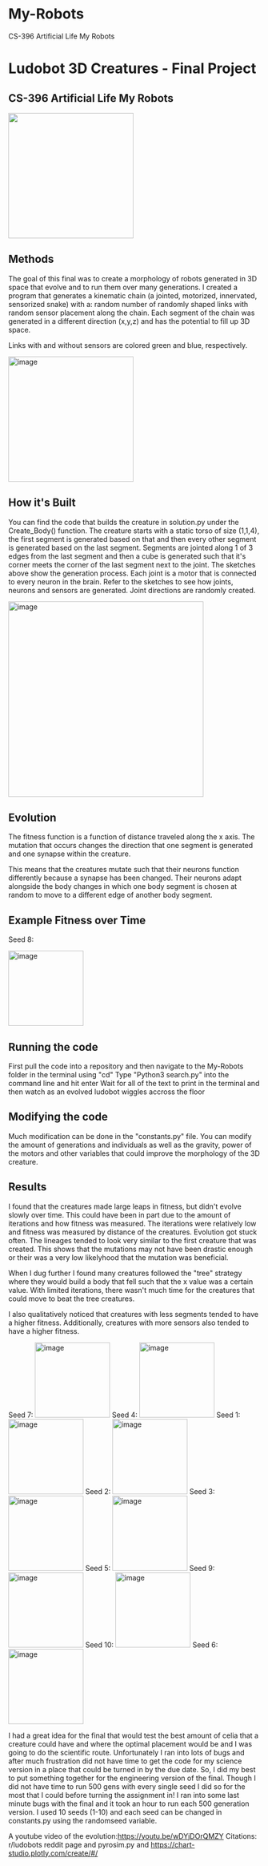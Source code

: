 # My-Robots
CS-396 Artificial Life My Robots
# Ludobot 3D Creatures - Final Project
## CS-396 Artificial Life My Robots

<img src="https://user-images.githubusercontent.com/58791683/225212449-b25ad632-ef91-43de-9da0-91e3e77b78fa.gif" width="250" height="250" />

## Methods
The goal of this final was to create a morphology of robots generated in 3D space that evolve and to run them over many generations. I created a program that generates a kinematic chain (a jointed, motorized, innervated, sensorized snake) with a: random number of randomly shaped links with random sensor placement along the chain. Each segment of the chain was generated in a different direction (x,y,z) and has the potential to fill up 3D space.

Links with and without sensors are colored green and blue, respectively.

<img width="250" alt="image" src="https://user-images.githubusercontent.com/58791683/225210192-e094884f-f173-47b8-9154-000bf96963ef.png">

## How it's Built
You can find the code that builds the creature in solution.py under the Create_Body() function. The creature starts with a static torso of size (1,1,4), the first segment is generated based on that and then every other segment is generated based on the last segment. Segments are jointed along 1 of 3 edges from the last segment and then a cube is generated such that it's corner meets the corner of the last segment next to the joint. The sketches above show the generation process. Each joint is a motor that is connected to every neuron in the brain. Refer to the sketches to see how joints, neurons and sensors are generated. Joint directions are randomly created.

<img width="390" alt="image" src="https://user-images.githubusercontent.com/58791683/220250901-f95cc504-c984-48c0-9c22-c7510018b7ea.png">

## Evolution
The fitness function is a function of distance traveled along the x axis. The mutation that occurs changes the direction that one segment is generated and one synapse within the creature.

This means that the creatures mutate such that their neurons function differently because a synapse has been changed. Their neurons adapt alongside the body changes in which one body segment is chosen at random to move to a different edge of another body segment.

## Example Fitness over Time
Seed 8:

<img width="150" alt="image" src=https://user-images.githubusercontent.com/58791683/225201675-c7b00d62-96e1-4bb3-86ae-1beb4baeb35a.png>


## Running the code
First pull the code into a repository and then navigate to the My-Robots folder in the terminal using "cd"
Type "Python3 search.py" into the command line and hit enter
Wait for all of the text to print in the terminal and then watch as an evolved ludobot wiggles accross the floor

## Modifying the code
Much modification can be done in the "constants.py" file. You can modify the amount of generations and individuals as well as the gravity, power of the motors and other variables that could improve the morphology of the 3D creature. 

## Results
I found that the creatures made large leaps in fitness, but didn't evolve slowly over time. This could have been in part due to the amount of iterations and how fitness was measured. The iterations were relatively low and fitness was measured by distance of the creatures. Evolution got stuck often. The lineages tended to look very similar to the first creature that was created. This shows that the mutations may not have been drastic enough or their was a very low likelyhood that the mutation was beneficial. 

When I dug further I found many creatures followed the "tree" strategy where they would build a body that fell such that the x value was a certain value. With limited iterations, there wasn't much time for the creatures that could move to beat the tree creatures. 

I also qualitatively noticed that creatures with less segments tended to have a higher fitness. Additionally, creatures with more sensors also tended to have a higher fitness.

Seed 7:
<img width="150" alt="image" src=https://user-images.githubusercontent.com/58791683/225202853-4c93c7a6-333f-40d4-984b-79f5cfdf699d.png>
Seed 4:
<img width="150" alt="image" src=https://user-images.githubusercontent.com/58791683/225202900-f4a41ee8-8e70-4b79-b73f-8210e28d13ec.png>
Seed 1:
<img width="150" alt="image" src=https://user-images.githubusercontent.com/58791683/225202954-b9b3fdbc-2874-4edf-86f5-b26b67393c5c.png>
Seed 2:
<img width="150" alt="image" src=https://user-images.githubusercontent.com/58791683/225202972-8d3749a6-3862-4eec-808b-6f96333643fb.png>
Seed 3:
<img width="150" alt="image" src=https://user-images.githubusercontent.com/58791683/225203013-76ef0056-1c39-4caa-8582-45f14e809a97.png>
Seed 5:
<img width="150" alt="image" src=https://user-images.githubusercontent.com/58791683/225202996-cdc7e2ba-b86c-4d0e-b195-c608346065f0.png>
Seed 9:
<img width="150" alt="image" src=https://user-images.githubusercontent.com/58791683/225202926-ef58629d-dffb-47fd-810d-63453a0f1bdb.png>
Seed 10:
<img width="150" alt="image" src=https://user-images.githubusercontent.com/58791683/225203040-2c289a44-514c-4894-b986-33b4ceacab55.png>
Seed 6:
<img width="150" alt="image" src=https://user-images.githubusercontent.com/58791683/225203055-4b125259-ae8c-4d31-96ae-f57efe5c39a2.png>

I had a great idea for the final that would test the best amount of celia that a creature could have and where the optimal placement would be and I was going to do the scientific route. Unfortunately I ran into lots of bugs and after much frustration did not have time to get the code for my science version in a place that could be turned in by the due date. So, I did my best to put something together for the engineering version of the final. Though I did not have time to run 500 gens with every single seed I did so for the most that I could before turning the assignment in! I ran into some last minute bugs with the final and it took an hour to run each 500 generation version. I used 10 seeds (1-10) and each seed can be changed in constants.py using the randomseed variable.

A youtube video of the evolution:https://youtu.be/wDYjDOrQMZY
Citations: r/ludobots reddit page and pyrosim.py and https://chart-studio.plotly.com/create/#/
